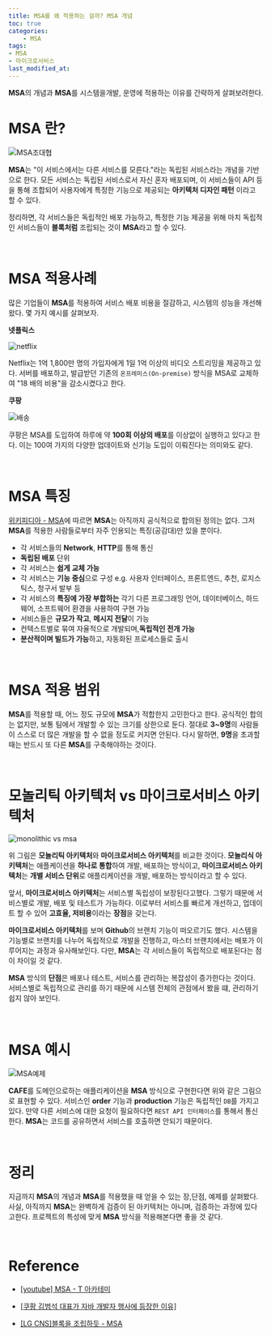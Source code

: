 ```yaml
---
title: MSA를 왜 적용하는 걸까? MSA 개념
toc: true
categories:	
    - MSA
tags: 
- MSA
- 마이크로서비스
last_modified_at:
---
```


 **MSA**의 개념과 **MSA**를 시스템을개발, 운영에 적용하는 이유를 간략하게 살펴보려한다.

# MSA 란?

![MSA조대협](https://user-images.githubusercontent.com/49560745/105623671-be71d500-5e5e-11eb-816e-c527e94e7eb7.png)

**MSA**는 "이 서비스에서는 다른 서비스를 모른다."라는 독립된 서비스라는 개념을 기반으로 한다. 모든 서비스는 독립된 서비스로서  자신 혼자 배포되며, 이 서비스들이 API 등을 통해 조합되어 사용자에게 특정한 기능으로 제공되는 **아키텍처 디자인 패턴** 이라고 할 수 있다.

 정리하면, 각 서비스들은 독립적인 배포 가능하고, 특정한 기능 제공을 위해 마치 독립적인 서비스들이 **블록처럼** 조립되는 것이 **MSA**라고 할 수 있다.

<br/>

# MSA 적용사례

 많은 기업들이 **MSA**를 적용하여 서비스 배포 비용을 절감하고, 시스템의 성능을 개선해왔다. 몇 가지 예시를 살펴보자.

**넷플릭스**

![netflix](https://user-images.githubusercontent.com/49560745/105623773-bc5c4600-5e5f-11eb-9154-b2b574dfeaa6.png)

Netflix는 1억 1,800만 명의 가입자에게 1일 1억 이상의 비디오 스트리밍을 제공하고 있다. 서버를 배포하고, 발급받던 기존의 `온프레미스(On-premise)` 방식을 MSA로 교체하여 "18 배의 비용"을 감소시켰다고 한다. 



**쿠팡**

![배송](https://user-images.githubusercontent.com/49560745/105623821-24ab2780-5e60-11eb-8cbb-7d1cb8c49bf5.png)

쿠팡은 MSA를 도입하여 하루에 약 **100회 이상의 배포**를 이상없이 실행하고 있다고 한다. 이는 100여 가지의 다양한 업데이트와 신기능 도입이 이뤄진다는 의미와도 같다.

<br/>

# MSA 특징

[위키피디아 - MSA](https://ko.wikipedia.org/wiki/%EB%A7%88%EC%9D%B4%ED%81%AC%EB%A1%9C%EC%84%9C%EB%B9%84%EC%8A%A4)에 따르면 **MSA**는 아직까지 공식적으로 합의된 정의는 없다. 그저 **MSA**를 적용한 사람들로부터 자주 인용되는 특징(공감대)만 있을 뿐이다.

- 각 서비스들의 **Network**, **HTTP**를 통해 통신
- **독립된 배포** 단위
- 각 서비스는 **쉽게 교체 가능**
- 각 서비스는 **기능 중심**으로 구성 e.g. 사용자 인터페이스, 프론트엔드, 추천, 로지스틱스, 청구서 발부 등
- 각 서비스의 **특징에 가장 부합하는** 각기 다른 프로그래밍 언어, 데이터베이스, 하드웨어, 소프트웨어 환경을 사용하여 구현 가능
- 서비스들은 **규모가 작고**, **메시지 전달**이 가능
- 컨텍스트별로 묶여 자율적으로 개발되며,**독립적인 전개 가능**
- **분산적이며 빌드가 가능**하고, 자동화된 프로세스들로 출시

<br/>

# MSA 적용 범위

**MSA**를 적용할 때, 어느 정도 규모에 **MSA**가 적합한지 고민한다고 한다. 공식적인 합의는 없지만, 보통 팀에서 개발할 수 있는 크기를 상한으로 둔다. 절대로 **3~9명**의 사람들이 스스로 더 많은 개발을 할 수 없을 정도로 커지면 안된다. 다시 말하면, **9명**을 초과할 때는 반드시 또 다른 **MSA**를 구축해야하는 것이다.

<br/>

# 모놀리틱 아키텍처 vs 마이크로서비스 아키텍처

![monolithic vs msa](https://user-images.githubusercontent.com/49560745/105623737-612a5380-5e5f-11eb-9f7e-a1aa063430db.png)

위 그림은 **모놀리틱 아키텍처**와 **마이크로서비스 아키텍처**를 비교한 것이다. **모놀리식 아키텍처**는 애플케이션을 **하나로 통합**하여 개발, 배포하는 방식이고, **마이크로서비스 아키텍처**는 **개별 서비스 단위**로 애플리케이션을 개발, 배포하는 방식이라고 할 수 있다.

앞서, **마이크로서비스 아키텍처**는 서비스별 독립성이 보장된다고했다. 그렇기 때문에 서비스별로 개발, 배포 및 테스트가 가능하다. 이로부터 서비스를 빠르게 개선하고, 업데이트 할 수 있어 **고효율, 저비용**이라는 **장점**을 갖는다. 

**마이크로서비스 아키텍처**를 보며 **Github**의 브랜치 기능이 떠오르기도 했다. 시스템을 기능별로 브랜치를 나누어 독립적으로 개발을 진행하고, 마스터 브랜치에서는 배포가 이루어지는 과정과 유사해보인다. 다만, **MSA**는 각 서비스들이 독립적으로 배포된다는 점이 차이일 것 같다.

**MSA** 방식의 **단점**은 배포나 테스트, 서비스를 관리하는 복잡성이 증가한다는 것이다. 서비스별로 독립적으로 관리를 하기 때문에 시스템 전체의 관점에서 봤을 떄, 관리하기 쉽지 않아 보인다.

<br/>

# MSA 예시

![MSA예제](https://user-images.githubusercontent.com/49560745/105624758-7a370280-5e67-11eb-8972-795d7e327a35.png)

 **CAFE**를 도메인으로하는 애플리케이션을 **MSA** 방식으로 구현한다면 위와 같은 그림으로 표현할 수 있다. 서비스인 **order** 기능과 **production** 기능은 독립적인 `DB`를 가지고 있다. 만약 다른 서비스에 대한 요청이 필요하다면 `REST API 인터페이스`를 통해서 통신한다. **MSA**는 코드를 공유하면서 서비스를 호출하면 안되기 때문이다.

<br/>

# 정리

지금까지 **MSA**의 개념과 **MSA**를 적용했을 때 얻을 수 있는 장,단점, 예제를 살펴봤다. 사실, 아직까지 **MSA**는 완벽하게 검증이 된 아키텍처는 아니며, 검증하는 과정에 있다고한다. 프로젝트의 특성에 맞게 **MSA** 방식을 적용해본다면 좋을 것 같다.

<br/>

# Reference

- [[youtube] MSA - T 아카테미](https://www.youtube.com/watch?v=mJMzV6GCmPw)
- [[쿠팡 김범석 대표가 자바 개발자 행사에 등장한 이유]](http://kossa.kr/xe/link2/2015310)

- [[LG CNS]블록을 조립하듯 - MSA](https://blog.lgcns.com/1278)











